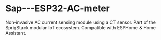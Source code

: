 # Sap---ESP32-AC-meter
Non-invasive AC current sensing module using a CT sensor. Part of the SprigStack modular IoT ecosystem. Compatible with ESPHome &amp; Home Assistant.
